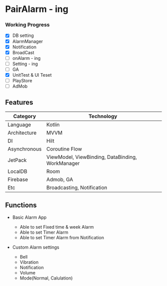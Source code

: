 # PairAlarm - ing

### Working Progress
- [X] DB setting
- [X] AlarmManager
- [X] Notification
- [X] BroadCast
- [ ] onAlarm - ing
- [ ] Setting - ing
- [ ] GA
- [X] UnitTest & UI Teset
- [ ] PlayStore
- [ ] AdMob

## Features
| Category | Technology |
| --- | --- |
| Language | Kotlin |
| Architecture | MVVM |
| DI | Hilt |
| Asynchronous | Coroutine Flow |
| JetPack | ViewModel, ViewBinding, DataBinding, WorkManager |
| LocalDB | Room |
| Firebase | Admob, GA |
| Etc | Broadcasting, Notification |

## Functions
* Basic Alarm App
  * Able to set Fixed time & week Alarm
  * Able to set Timer Alarm
  * Able to set Timer Alarm from Notification
  
* Custom Alarm settings
  * Bell
  * Vibration
  * Notification
  * Volume
  * Mode(Normal, Calulation)
